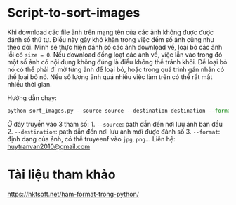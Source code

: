 # Script-to-sort-images

Khi download các file ảnh trên mạng tên của các ảnh không được được đánh số thứ tự. Điều này gây khó khăn trong việc đếm số ảnh cũng như theo dõi. Mình sẽ thực hiện đánh số các ảnh download về, loại bỏ các ảnh lỗi có `size = 0`. Nếu download đồng loạt các ảnh về, việc lẫn vào trong đó một số ảnh có nội dung không đúng là điều không thể tránh khỏi. Để loại bỏ nó có thể phải đi mở từng ảnh để loại bỏ, hoặc trong quá trình gán nhãn có thể loại bỏ nó. Nếu số lượng ảnh quá nhiều việc làm trên có thể rất mất nhiều thời gian.

Hướng dẫn chạy:
```python
python sort_images.py --source source --destination destination --format .jpg
```
Ở đây truyền vào 3 tham số:
    1. `--source`: path dẫn đến nơi lưu ảnh ban đầu
    2. `--destination`: path dẫn đến nơi lưu ảnh mới được đánh số
    3. `--format`: định dạng của ảnh, có thể truyeenf vào `jpg`, `png`...
Liên hệ: huytranvan2010@gmail.com
# Tài liệu tham khảo
https://hktsoft.net/ham-format-trong-python/


